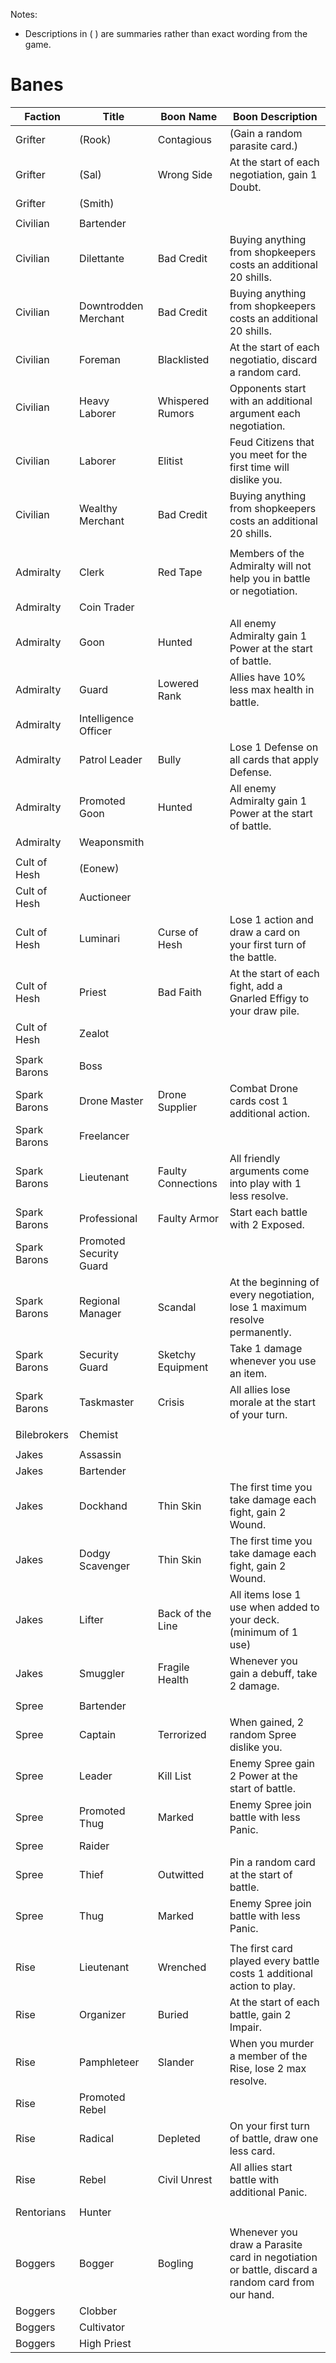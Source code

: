 Notes:
* Descriptions in ( ) are summaries rather than exact wording from the game. 

# Banes

| Faction |  Title | Boon Name | Boon Description |
|---|---|---|---|
| Grifter | (Rook) | Contagious | (Gain a random parasite card.) |
| Grifter | (Sal) | Wrong Side | At the start of each negotiation, gain 1 Doubt. |
| Grifter | (Smith) |  |  |
|  |  |  |  |
| Civilian | Bartender |  |  |
| Civilian | Dilettante | Bad Credit | Buying anything from shopkeepers costs an additional 20 shills. |
| Civilian | Downtrodden Merchant | Bad Credit | Buying anything from shopkeepers costs an additional 20 shills. |
| Civilian | Foreman | Blacklisted | At the start of each negotiatio, discard a random card. |
| Civilian | Heavy Laborer | Whispered Rumors | Opponents start with an additional argument each negotiation. |
| Civilian | Laborer | Elitist | Feud Citizens that you meet for the first time will dislike you. |
| Civilian | Wealthy Merchant | Bad Credit | Buying anything from shopkeepers costs an additional 20 shills. |
|  |  |  |  |
| Admiralty | Clerk | Red Tape | Members of the Admiralty will not help you in battle or negotiation.  |
| Admiralty | Coin Trader |  |  |
| Admiralty | Goon | Hunted | All enemy Admiralty gain 1 Power at the start of battle. |
| Admiralty | Guard | Lowered Rank | Allies have 10% less max health in battle. |
| Admiralty | Intelligence Officer |  |  |
| Admiralty | Patrol Leader | Bully | Lose 1 Defense on all cards that apply Defense. |
| Admiralty | Promoted Goon | Hunted | All enemy Admiralty gain 1 Power at the start of battle. |
| Admiralty | Weaponsmith |  |  |
|  |  |  |  |
| Cult of Hesh | (Eonew) |  |  |
| Cult of Hesh | Auctioneer |  |  |
| Cult of Hesh | Luminari | Curse of Hesh | Lose 1 action and draw a card on your first turn of the battle. |
| Cult of Hesh | Priest | Bad Faith | At the start of each fight, add a Gnarled Effigy to your draw pile. |
| Cult of Hesh | Zealot |  |  |
|  |  |  |  |
| Spark Barons | Boss |  |  |
| Spark Barons | Drone Master | Drone Supplier | Combat Drone cards cost 1 additional action. |
| Spark Barons | Freelancer |  |  |
| Spark Barons | Lieutenant | Faulty Connections | All friendly arguments come into play with 1 less resolve. |
| Spark Barons | Professional | Faulty Armor | Start each battle with 2 Exposed. |
| Spark Barons | Promoted Security Guard |  |  |
| Spark Barons | Regional Manager | Scandal | At the beginning of every negotiation, lose 1 maximum resolve permanently. |
| Spark Barons | Security Guard | Sketchy Equipment | Take 1 damage whenever you use an item. |
| Spark Barons | Taskmaster | Crisis | All allies lose morale at the start of your turn. |
|  |  |  |  |
| Bilebrokers | Chemist |  |  |
|  |  |  |  |
| Jakes | Assassin |  |  |
| Jakes | Bartender |  |  |
| Jakes | Dockhand | Thin Skin | The first time you take damage each fight, gain 2 Wound. |
| Jakes | Dodgy Scavenger | Thin Skin | The first time you take damage each fight, gain 2 Wound. |
| Jakes | Lifter | Back of the Line | All items lose 1 use when added to your deck. (minimum of 1 use) |
| Jakes | Smuggler | Fragile Health | Whenever you gain a debuff, take 2 damage. |
|  |  |  |  |
| Spree | Bartender |  |  |
| Spree | Captain | Terrorized | When gained, 2 random Spree dislike you. |
| Spree | Leader | Kill List | Enemy Spree gain 2 Power at the start of battle. |
| Spree | Promoted Thug | Marked | Enemy Spree join battle with less Panic. |
| Spree | Raider |  |  |
| Spree | Thief | Outwitted | Pin a random card at the start of battle. |
| Spree | Thug | Marked | Enemy Spree join battle with less Panic. |
|  |  |  |  |
| Rise | Lieutenant | Wrenched | The first card played every battle costs 1 additional action to play. |
| Rise | Organizer | Buried | At the start of each battle, gain 2 Impair. |
| Rise | Pamphleteer | Slander | When you murder a member of the Rise, lose 2 max resolve. |
| Rise | Promoted Rebel |  |  |
| Rise | Radical | Depleted | On your first turn of battle, draw one less card. |
| Rise | Rebel | Civil Unrest | All allies start battle with additional Panic. |
|  |  |  |  |
| Rentorians | Hunter |    |  |
|  |  |  |  |
| Boggers | Bogger  | Bogling | Whenever you draw a Parasite card in negotiation or battle, discard a random card from our hand. |
| Boggers | Clobber |  |  |
| Boggers | Cultivator |  |  |
| Boggers | High Priest |  |  |

